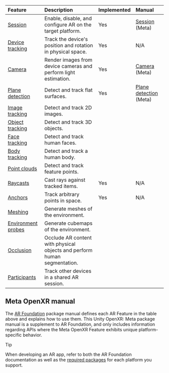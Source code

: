 | Feature | Description | Implemented | Manual |
| :------ | :---------- | :---------- | :----- |
| [Session](xref:arfoundation-session) | Enable, disable, and configure AR on the target platform. | Yes | [Session](xref:meta-openxr-session) (Meta) |
| [Device tracking](xref:arfoundation-device-tracking) | Track the device's position and rotation in physical space. | Yes | N/A |
| [Camera](xref:arfoundation-camera) | Render images from device cameras and perform light estimation. | Yes | [Camera](xref:meta-openxr-camera) (Meta) |
| [Plane detection](xref:arfoundation-plane-detection) | Detect and track flat surfaces. | Yes | [Plane detection](xref:meta-openxr-plane-detection) (Meta) |
| [Image tracking](xref:arfoundation-image-tracking) | Detect and track 2D images. | | |
| [Object tracking](xref:arfoundation-object-tracking) | Detect and track 3D objects. | | |
| [Face tracking](xref:arfoundation-face-tracking) | Detect and track human faces. | | |
| [Body tracking](xref:arfoundation-body-tracking) | Detect and track a human body. | | |
| [Point clouds](xref:arfoundation-point-clouds) | Detect and track feature points. | | |
| [Raycasts](xref:arfoundation-raycasts) | Cast rays against tracked items. | Yes | N/A |
| [Anchors](xref:arfoundation-anchors) | Track arbitrary points in space. | Yes | N/A |
| [Meshing](xref:arfoundation-meshing) | Generate meshes of the environment. | | |
| [Environment probes](xref:arfoundation-environment-probes) | Generate cubemaps of the environment. | | |
| [Occlusion](xref:arfoundation-occlusion) | Occlude AR content with physical objects and perform human segmentation. | | |
| [Participants](xref:arfoundation-participant-tracking) | Track other devices in a shared AR session. | | |

## Meta OpenXR manual

The [AR Foundation](xref:arfoundation-manual) package manual defines each AR Feature in the table above and explains how to use them. This Unity OpenXR: Meta package manual is a supplement to AR Foundation, and only includes information regarding APIs where the Meta OpenXR Feature exhibits unique platform-specific behavior.

> [!TIP]
> When developing an AR app, refer to both the AR Foundation documentation as well as the [required packages](xref:arfoundation-manual#required-packages) for each platform you support.
